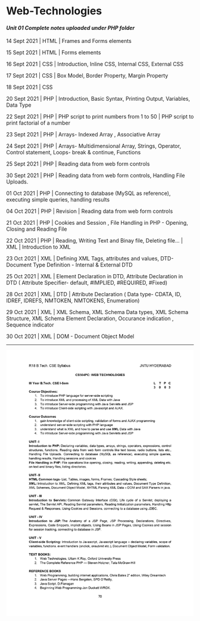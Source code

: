 # Web-Technologies
#### _Unit 01 Complete notes uploaded under PHP folder_

14 Sept 2021 | HTML | Frames and Forms elements

15 Sept 2021 | HTML | Forms elements

16 Sept 2021 | CSS | Introduction, Inline CSS, Internal CSS, External CSS

17 Sept 2021 | CSS | Box Model, Border Property, Margin Property

18 Sept 2021 | CSS

20 Sept 2021 | PHP | Introduction, Basic Syntax, Printing Output, Variables, Data Type

22 Sept 2021 | PHP | PHP script to print numbers from 1 to 50 | PHP script to print factorial of a number

23 Sept 2021 | PHP | Arrays- Indexed Array , Associative Array

24 Sept 2021 | PHP | Arrays- Multidimensional Array, Strings, Operator, Control statement, Loops- break & continue, Functions

25 Sept 2021 | PHP | Reading data from web form controls

30 Sept 2021 | PHP | Reading data from web form controls, Handling File Uploads.

01 Oct 2021  | PHP | Connecting to database (MySQL as reference), executing simple queries, handling results

04 Oct 2021 | PHP | Revision |  Reading data from web form controls

21 Oct 2021 | PHP | Cookies and Session , File Handling in PHP - Opening, Closing and Reading File

22 Oct 2021 | PHP | Reading, Writing Text and Binay file, Deleting file... | XML | Introduction to XML
            
23 Oct 2021 | XML | Defining XML Tags, attributes and values, DTD- Document Type Definition - Internal & External DTD

25 Oct 2021 | XML | Element Declaration in DTD, Attribute Declaration in DTD ( Attribute Specifier- default, #IMPLIED, #REQUIRED, #Fixed)

28 Oct 2021 | XML | DTD | Attribute Declaration ( Data type- CDATA, ID, IDREF, IDREFS, NMTOKEN, NMTOKENS, Enumeration)

29 Oct 2021 | XML | XML Schema, XML Schema Data types, XML Schema Structure, XML Schema Element Declaration, Occurance indication , Sequence indicator

30 Oct 2021 | XML | DOM - Document Object Model

-----------------------------------------------------------------------------------------------------------------

![alt text](Web_Tech_Syllabus.jpg)
